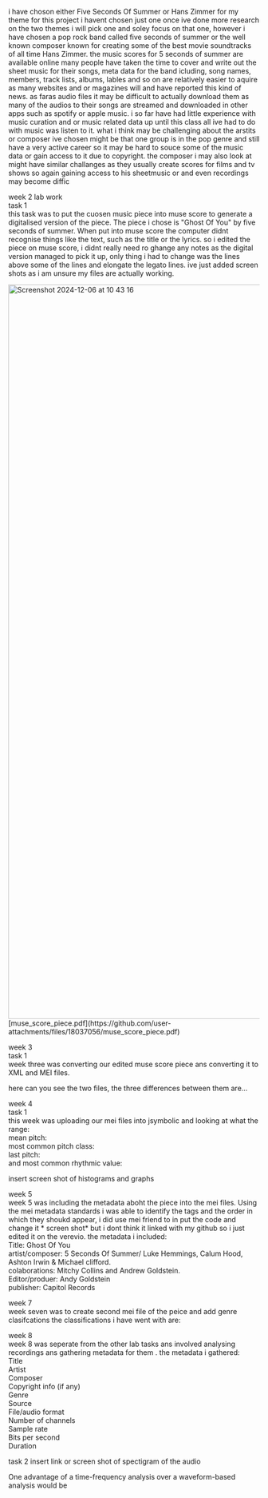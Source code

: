 i have choson either Five Seconds Of Summer or Hans Zimmer
for my theme for this project i havent chosen just one once ive done more research on the two themes i will pick one and soley focus on that one, however i have chosen a pop rock band called five seconds of summer or the well known composer known for creating some of the best movie soundtracks of all time Hans Zimmer. the music scores for 5 seconds of summer are available online many people have taken the time to cover and write out the sheet music for their songs, meta data for the band icluding, song names, members, track lists, albums, lables and so on are relatively easier to aquire as many websites and or magazines will and have reported this kind of news. as faras audio files it may be difficult to actually download them as many of the audios to their songs are streamed and downloaded in other apps such as spotify or apple music.
i so far have had little experience with music curation and or music related data up until this class all ive had to do with music was listen to it. what i think may be challenging about the arstits or composer ive chosen might be that one group is in the pop genre and still have a very active career so it may be hard to souce some of the music data or gain access to it due to copyright. the composer i may also look at might have similar challanges as they usually create scores for films and tv shows so again gaining access to his sheetmusic or and even recordings may become diffic





week 2 lab work <br>
task 1 <br>
this task was to put the cuosen music piece into muse score to generate a digitalised version of the piece. The piece i chose is "Ghost Of You" by five seconds of summer. When put into muse score the computer didnt recognise things like the text, such as the title or the lyrics. so i edited the piece on muse score, i didnt really need ro ghange any notes as the digital version managed to pick it up, only thing i had to change was the lines above some of the lines and elongate the legato lines. ive just added screen shots as i am unsure my files are actually working. 

<img width="1470" alt="Screenshot 2024-12-06 at 10 43 16" src="https://github.com/user-attachments/assets/b3418e33-0c91-44bd-892a-6db95d38f067">
[muse_score_piece.pdf](https://github.com/user-attachments/files/18037056/muse_score_piece.pdf)



week 3 <br>
task 1 <br>
week three was converting our edited muse score piece ans converting it to XML and MEI files. 

here can you see the two files, the three differences between them are...



week 4 <br>
task 1 <br>
this week was uploading our mei files into jsymbolic and looking at what the <br>
range:
<br>
mean pitch:
<br>
most common pitch class:
<br>
last pitch: 
<br>
and most common rhythmic value: 
<br>

insert screen shot of histograms and graphs 


week 5 <br>
week 5 was including the metadata aboht the piece into the mei files. Using the mei metadata standards i was able to identify the tags and the order in which they shoukd appear, i did use mei friend to in put the code and change it * screen shot* 
but i dont think it linked with my github so i just edited it on the verevio. 
the metadata i included: <br>
Title: Ghost Of You <br>
artist/composer: 5 Seconds Of Summer/ Luke Hemmings, Calum Hood, Ashton Irwin & Michael clifford. <br>
colaborations: Mitchy Collins and Andrew Goldstein. <br>
Editor/produer: Andy Goldstein<br>
publisher: Capitol Records <br> 

week 7 <br> 
week seven was to create  second mei file of the peice and add  genre clasifcations 
the classifications i have went with are: 





week 8 <br> 
week 8 was seperate from the other lab tasks ans involved analysing recordings ans gathering metadata for them . 
the metadata i gathered: <br> 
Title 
<br>
Artist
<br>
Composer
<br>
Copyright info (if any)
<br>
Genre
<br>
Source
<br>
File/audio format
<br>
Number of channels
<br>
Sample rate
<br>
Bits per second
<br>
Duration
<br>

task 2 
insert link or screen shot of spectigram of the audio 


 One advantage of a time-frequency analysis over a waveform-based analysis would be 




